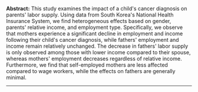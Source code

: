 **Abstract:** This study examines the impact of a child's cancer diagnosis on parents' labor supply. Using data from South Korea's National Health Insurance System, we find heterogeneous effects based on gender, parents' relative income, and employment type. Specifically, we observe that mothers experience a significant decline in employment and income following their child's cancer diagnosis, while fathers' employment and income remain relatively unchanged. The decrease in fathers' labor supply is only observed among those with lower income compared to their spouse, whereas mothers' employment decreases regardless of relative income. Furthermore, we find that self-employed mothers are less affected compared to wage workers, while the effects on fathers are generally minimal.

---
